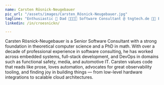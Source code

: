 ```yaml
---
name: Carsten Rösnick-Neugebauer
pic_url: "/assets/images/Carsten_Rösnick-Neugebauer.jpg"
tagline: "Enthusiastic 🎉 Dad 🧑‍🧑‍🧒‍🧒 Software Consultant @ tngtech.de 👨‍💻 Elixir evengalist 🤘 math PhD 👨‍🎓"
linkedin: /in/croesnickn/

---
```

Carsten Rösnick-Neugebauer is a Senior Software Consultant with a strong foundation in theoretical computer science and a PhD in math. With over a decade of professional experience in software consulting, he has worked across embedded systems, full-stack development, and DevOps in domains such as functional safety, media, and automotive IT. Carsten values code that reads like prose, loves automation, advocates for great observability tooling, and finding joy in building things — from low-level hardware integrations to scalable cloud architectures.